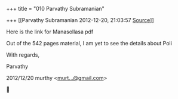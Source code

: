 +++
title = "010 Parvathy Subramanian"

+++
[[Parvathy Subramanian	2012-12-20, 21:03:57 [Source](https://groups.google.com/g/samskrita/c/2Xl_fNcS8GI)]]



Here is the link for Manasollasa pdf



Out of the 542 pages material, I am yet to see the details about Poli



With regards,

Parvathy  
  

2012/12/20 murthy \<[murt...@gmail.com]()\>



